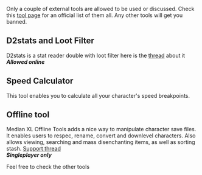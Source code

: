 Only a couple of external tools are allowed to be used or discussed. Check this [tool page](https://www.median-xl.com/tools.php) for an official list of them all. Any other tools will get you banned.

## D2stats and Loot Filter

D2stats is a stat reader double with loot filter here is the [thread](https://forum.median-xl.com/viewtopic.php?f=4&t=3702) about it  
***Allowed online***

## Speed Calculator

This tool enables you to calculate all your character's speed breakpoints.

## Offline tool

Median XL Offline Tools adds a nice way to manipulate character save files. It enables users to respec, rename, convert and downlevel characters. Also allows viewing, searching and mass disenchanting items, as well as sorting stash. [Support thread](http://forum.median-xl.com/viewtopic.php?f=40&t=342)  
***Singleplayer only***



Feel free to check the other tools